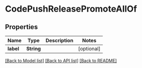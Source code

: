 # CodePushReleasePromoteAllOf

## Properties
Name | Type | Description | Notes
------------ | ------------- | ------------- | -------------
**label** | **String** |  | [optional] 

[[Back to Model list]](../README.md#documentation-for-models) [[Back to API list]](../README.md#documentation-for-api-endpoints) [[Back to README]](../README.md)


